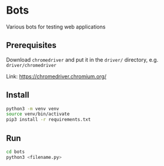 # Bots
Various bots for testing web applications

## Prerequisites
Download `chromedriver` and put it in the `driver/` directory, e.g. `driver/chromedriver`  

Link: https://chromedriver.chromium.org/  

## Install
```bash
python3 -m venv venv
source venv/bin/activate
pip3 install -r requirements.txt
```

## Run
```bash
cd bots
python3 <filename.py>
```